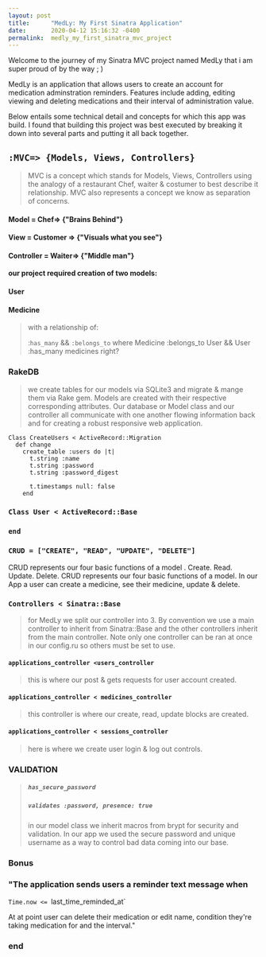 ```yaml
---
layout: post
title:      "MedLy: My First Sinatra Application"
date:       2020-04-12 15:16:32 -0400
permalink:  medly_my_first_sinatra_mvc_project
---
```



Welcome to the journey of my Sinatra MVC project named MedLy that i am super proud of by the way ; )

MedLy is an application that allows users to create an account for medication adminstration reminders. Features include  adding, editing viewing and deleting medications and their interval of administration value.  

Below entails some technical detail and concepts for which this app was build. I found that building this project was best executed by breaking it down into several parts and putting it all back together.
 
## `:MVC=> {Models, Views, Controllers}`

> MVC is a concept which stands for Models, Views, Controllers using the analogy of a restaurant Chef, waiter & costumer to best describe it relationship. MVC also represents a concept we know as separation of concerns.


#### Model = Chef=> {"Brains Behind"}

#### View = Customer => {"Visuals what you see"}

#### Controller = Waiter=> {"Middle man"}


**our project required creation of two models:**

#### User
#### Medicine

>  with a relationship of:
>  
>  :`has_many` && `:belongs_to`  where Medicine :belongs_to User && User :has_many medicines right?  
 
 ### RakeDB
 
>  we create tables for our models via SQLite3 and migrate & mange them via Rake gem. 
>  Models are created with their respective corresponding attributes.
>  Our database or Model class and our controller all communicate with one another flowing information back and for creating a robust responsive web application.
>  

```
Class CreateUsers < ActiveRecord::Migration
  def change
    create_table :users do |t|
      t.string :name
      t.string :password
      t.string :password_digest

      t.timestamps null: false
    end
```


### `Class User < ActiveRecord::Base` 
### `end`


### `CRUD = ["CREATE", "READ", "UPDATE", "DELETE"]`

CRUD represents our four basic functions of a model . Create. Read. Update. Delete. CRUD represents our four basic functions of a model. In our App a user can create a medicine, see their medicine, update & delete.


### `Controllers < Sinatra::Base`

> for MedLy we split our controller into 3. By convention we use a main controller to inherit from Sinatra::Base and the other controllers inherit from the main controller. Note only one controller can be ran at once in our config.ru so others
> must be set to use.

####  `applications_controller <users_controller`
> this is where our post & gets requests for user account created.

#### `applications_controller < medicines_controller`
> this controller is where our create, read, update blocks are created.

#### `applications_controller < sessions_controller`
> here is where we create user login & log out controls.

### VALIDATION

> ##### `has_secure_password`
> ##### `validates :password, presence: true`
> in our model class we inherit macros from brypt for security and validation. In our app we used the secure password and unique username as a way to control bad data coming into our base.

### Bonus

###  "The application sends users a reminder text message when

`Time.now <= `last_time_reminded_at`

At at point user can delete their medication or edit name, condition they're taking medication for and the interval."


### end

